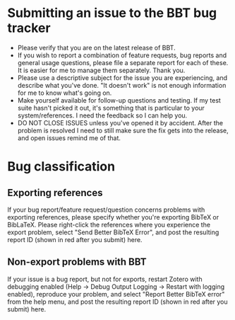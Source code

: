# Submitting an issue to the BBT bug tracker

* Please verify that you are on the latest release of BBT.
* If you wish to report a combination of feature requests, bug reports and general usage questions, please file a separate report for each of these. It is easier for me to manage them separately. Thank you.
* Please use a descriptive subject for the issue you are experiencing, and describe what you've done. "It doesn't work" is not enough information for me to know what's going on.
* Make yourself available for follow-up questions and testing. If my test suite hasn't picked it out, it's something that is particular to your system/references. I need the feedback so I can help you.
* DO NOT CLOSE ISSUES unless you've opened it by accident. After the problem is resolved I need to still make sure the fix gets into the release, and open issues remind me of that.

# Bug classification

## Exporting references

If your bug report/feature request/question concerns problems with exporting references, please specify whether you're exporting BibTeX or BibLaTeX. Please right-click the references where you experience the export problem, select "Send Better BibTeX Error", and post the resulting report ID (shown in red after you submit) here.

## Non-export problems with BBT

If your issue is a bug report, but not for exports, restart Zotero with debugging enabled (Help -> Debug Output Logging -> Restart with logging enabled), reproduce your problem, and select "Report Better BibTeX error" from the help menu, and post the resulting report ID (shown in red after you submit) here.
